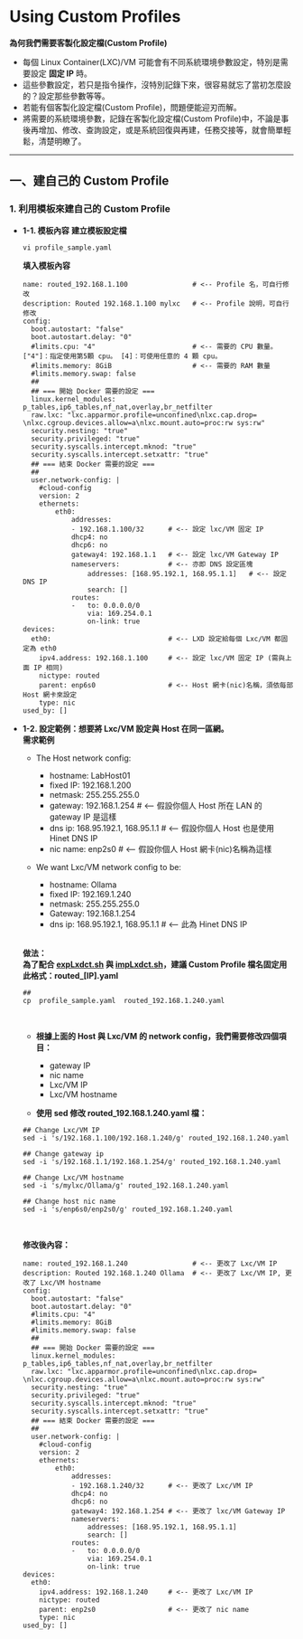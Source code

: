 # Using Custom Profiles

**為何我們需要客製化設定檔(Custom Profile)**

- 每個 Linux Container(LXC)/VM 可能會有不同系統環境參數設定，特別是需要設定 **固定 IP** 時。
- 這些參數設定，若只是指令操作，沒特別記錄下來，很容易就忘了當初怎麼設的？設定那些參數等等。
- 若能有個客製化設定檔(Custom Profile)，問題便能迎刃而解。
- 將需要的系統環境參數，記錄在客製化設定檔(Custom Profile)中，不論是事後再增加、修改、查詢設定，或是系統回復與再建，任務交接等，就會簡單輕鬆，清楚明瞭了。


---
## 一、建自己的 Custom Profile

### 1. 利用模板來建自己的 Custom Profile
- **1-1. 模板內容**
  **建立模板設定檔**
  ```bash=
  vi profile_sample.yaml
  ```

  **填入模板內容**
  ```text=
  name: routed_192.168.1.100                # <-- Profile 名，可自行修改
  description: Routed 192.168.1.100 mylxc   # <-- Profile 說明，可自行修改
  config:
    boot.autostart: "false"
    boot.autostart.delay: "0"
    #limits.cpu: "4"                        # <-- 需要的 CPU 數量。["4"]：指定使用第5顆 cpu。 [4]：可使用任意的 4 顆 cpu。
    #limits.memory: 8GiB                    # <-- 需要的 RAM 數量
    #limits.memory.swap: false
    ##
    ## === 開始 Docker 需要的設定 === 
    linux.kernel_modules: p_tables,ip6_tables,nf_nat,overlay,br_netfilter   
    raw.lxc: "lxc.apparmor.profile=unconfined\nlxc.cap.drop= \nlxc.cgroup.devices.allow=a\nlxc.mount.auto=proc:rw sys:rw" 
    security.nesting: "true" 
    security.privileged: "true"
    security.syscalls.intercept.mknod: "true"
    security.syscalls.intercept.setxattr: "true"
    ## === 結束 Docker 需要的設定 ===
    ##
    user.network-config: |
      #cloud-config
      version: 2
      ethernets:
          eth0:
              addresses:
              - 192.168.1.100/32      # <-- 設定 lxc/VM 固定 IP
              dhcp4: no
              dhcp6: no
              gateway4: 192.168.1.1   # <-- 設定 lxc/VM Gateway IP
              nameservers:            # <-- 亦即 DNS 設定區塊
                  addresses: [168.95.192.1, 168.95.1.1]   # <-- 設定 DNS IP
                  search: []
              routes:
              -   to: 0.0.0.0/0
                  via: 169.254.0.1
                  on-link: true
  devices:
    eth0:                             # <-- LXD 設定給每個 Lxc/VM 都固定為 eth0
      ipv4.address: 192.168.1.100     # <-- 設定 lxc/VM 固定 IP (需與上面 IP 相同)
      nictype: routed
      parent: enp6s0                  # <-- Host 網卡(nic)名稱，須依每部 Host 網卡來設定
      type: nic
  used_by: []
  ```

- **1-2. 設定範例：想要將 Lxc/VM 設定與 Host 在同一區網。** <br>
  **需求範例** <br>
  - The Host network config:
    - hostname: LabHost01
    - fixed IP: 192.168.1.200
    - netmask: 255.255.255.0
    - gateway: 192.168.1.254              # <-- 假設你個人 Host 所在 LAN 的 gateway IP 是這樣
    - dns ip: 168.95.192.1, 168.95.1.1    # <-- 假設你個人 Host 也是使用 Hinet DNS IP
    - nic name: enp2s0                    # <-- 假設你個人 Host 網卡(nic)名稱為這樣
      
  - We want Lxc/VM network config to be:
    - hostname: Ollama
    - fixed IP: 192.169.1.240
    - netmask: 255.255.255.0
    - Gateway: 192.168.1.254
    - dns ip: 168.95.192.1, 168.95.1.1    # <-- 此為 Hinet DNS IP
  
  <br>
  
  **做法：**  <br>
  **為了配合 [expLxdct.sh](https://github.com/robmlee/LXD-LXC-Intro/blob/main/expLxdct.sh) 與 [impLxdct.sh](https://github.com/robmlee/LXD-LXC-Intro/blob/main/impLxdct.sh)，建議 Custom Profile 檔名固定用此格式：routed_[IP].yaml**  <br>
  
  ```bash=
  ## 
  cp  profile_sample.yaml  routed_192.168.1.240.yaml
  ```

  <br>
  
  - **根據上面的 Host 與 Lxc/VM 的 network config，我們需要修改四個項目：**  <br>
    - gateway IP
    - nic name
    - Lxc/VM IP
    - Lxc/VM hostname
  
  - **使用 sed 修改 routed_192.168.1.240.yaml 檔：**  <br>
  
  ```bash=
  ## Change Lxc/VM IP
  sed -i 's/192.168.1.100/192.168.1.240/g' routed_192.168.1.240.yaml

  ## Change gateway ip
  sed -i 's/192.168.1.1/192.168.1.254/g' routed_192.168.1.240.yaml

  ## Change Lxc/VM hostname
  sed -i 's/mylxc/Ollama/g' routed_192.168.1.240.yaml

  ## Change host nic name
  sed -i 's/enp6s0/enp2s0/g' routed_192.168.1.240.yaml
  ```
  <br>
   
  **修改後內容：**  <br>
  ```text=
  name: routed_192.168.1.240                # <-- 更改了 Lxc/VM IP
  description: Routed 192.168.1.240 Ollama  # <-- 更改了 Lxc/VM IP, 更改了 Lxc/VM hostname
  config:
    boot.autostart: "false"
    boot.autostart.delay: "0"
    #limits.cpu: "4"                        
    #limits.memory: 8GiB                   
    #limits.memory.swap: false
    ##
    ## === 開始 Docker 需要的設定 === 
    linux.kernel_modules: p_tables,ip6_tables,nf_nat,overlay,br_netfilter   
    raw.lxc: "lxc.apparmor.profile=unconfined\nlxc.cap.drop= \nlxc.cgroup.devices.allow=a\nlxc.mount.auto=proc:rw sys:rw" 
    security.nesting: "true" 
    security.privileged: "true"
    security.syscalls.intercept.mknod: "true"
    security.syscalls.intercept.setxattr: "true"
    ## === 結束 Docker 需要的設定 ===
    ##
    user.network-config: |
      #cloud-config
      version: 2
      ethernets:
          eth0:
              addresses:
              - 192.168.1.240/32      # <-- 更改了 Lxc/VM IP
              dhcp4: no
              dhcp6: no
              gateway4: 192.168.1.254 # <-- 更改了 lxc/VM Gateway IP
              nameservers:            
                  addresses: [168.95.192.1, 168.95.1.1]   
                  search: []
              routes:
              -   to: 0.0.0.0/0
                  via: 169.254.0.1
                  on-link: true
  devices:
    eth0:
      ipv4.address: 192.168.1.240     # <-- 更改了 Lxc/VM IP
      nictype: routed
      parent: enp2s0                  # <-- 更改了 nic name
      type: nic
  used_by: []
  ```




